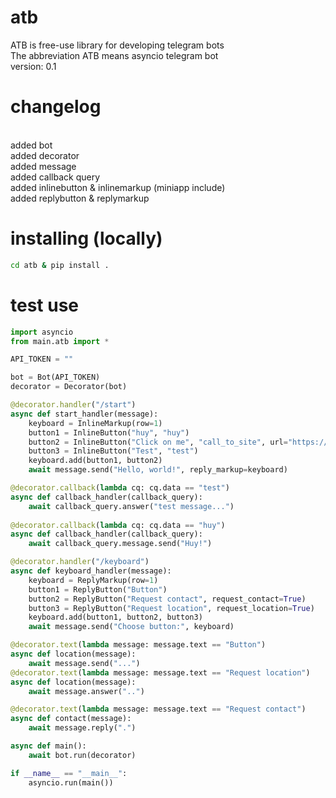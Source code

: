 # atb
ATB is free-use library for developing telegram bots
<br>The abbreviation ATB means asyncio telegram bot
<br>version: 0.1
# changelog
<br> added bot
<br> added decorator
<br> added message
<br> added callback query
<br>added inlinebutton & inlinemarkup (miniapp include)
<br>added replybutton & replymarkup
# installing (locally)

``` sh
cd atb & pip install .
```

# test use
``` python
import asyncio
from main.atb import *

API_TOKEN = ""

bot = Bot(API_TOKEN)
decorator = Decorator(bot)

@decorator.handler("/start")
async def start_handler(message):
    keyboard = InlineMarkup(row=1)
    button1 = InlineButton("huy", "huy")
    button2 = InlineButton("Click on me", "call_to_site", url="https://example.com/", miniapp=True) 
    button3 = InlineButton("Test", "test")
    keyboard.add(button1, button2)
    await message.send("Hello, world!", reply_markup=keyboard)

@decorator.callback(lambda cq: cq.data == "test")
async def callback_handler(callback_query):
    await callback_query.answer("test message...")
    
@decorator.callback(lambda cq: cq.data == "huy")
async def callback_handler(callback_query):
    await callback_query.message.send("Huy!")

@decorator.handler("/keyboard")
async def keyboard_handler(message):
    keyboard = ReplyMarkup(row=1)
    button1 = ReplyButton("Button")
    button2 = ReplyButton("Request contact", request_contact=True)
    button3 = ReplyButton("Request location", request_location=True)
    keyboard.add(button1, button2, button3)
    await message.send("Choose button:", keyboard)

@decorator.text(lambda message: message.text == "Button")
async def location(message):
	await message.send("...")
@decorator.text(lambda message: message.text == "Request location")
async def location(message):
	await message.answer("..")

@decorator.text(lambda message: message.text == "Request contact")
async def contact(message):
    await message.reply(".")

async def main():
    await bot.run(decorator)

if __name__ == "__main__":
    asyncio.run(main())
```
